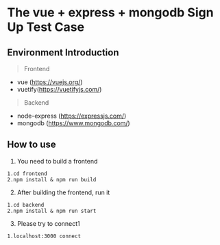 # The vue + express + mongodb Sign Up Test Case

## Environment Introduction

> Frontend
- vue (https://vuejs.org/)
- vuetify(https://vuetifyjs.com/)

> Backend
- node-express (https://expressjs.com/)
- mongodb (https://www.mongodb.com/)

## How to use
1. You need to build a frontend
```
1.cd frontend
2.npm install & npm run build
```

2. After building the frontend, run it
```
1.cd backend
2.npm install & npm run start
```

3. Please try to connect1
```
1.localhost:3000 connect
```
